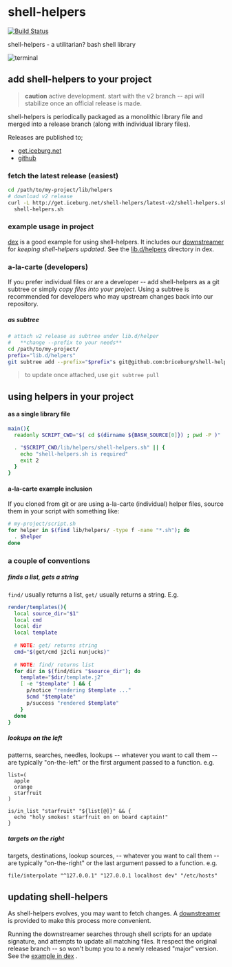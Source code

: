 # shell-helpers
[![Build Status](https://travis-ci.org/briceburg/shell-helpers.svg?branch=master)](https://travis-ci.org/briceburg/shell-helpers)

shell-helpers - a utilitarian? bash shell library

![terminal](http://icons.iconarchive.com/icons/froyoshark/enkel/128/Terminal-icon.png)

## add shell-helpers to your project

> **caution** active development. start with the v2 branch -- api will stabilize
once an official release is made.

shell-helpers is periodically packaged as a monolithic library file and merged into a release branch (along with individual library files).

Releases are published to;
  * [get.iceburg.net](http://get.iceburg.net)
  * [github](https://github.com/briceburg/shell-helpers/releases)


### fetch the latest release (easiest)

```sh
cd /path/to/my-project/lib/helpers
# download v2 release
curl -L http://get.iceburg.net/shell-helpers/latest-v2/shell-helpers.sh > \
  shell-helpers.sh
```

### example usage in project

[dex](https://github.com/dockerland/dex) is a good example for using shell-helpers. It includes our [downstreamer](#updating-shell-helpers) for _keeping shell-helpers updated_. See the [lib.d/helpers](https://github.com/dockerland/dex/tree/master/lib.d/helpers) directory in dex.

### a-la-carte (developers)

If you prefer individual files or are a developer -- add shell-helpers
as a git subtree or simply _copy files into your project_. Using a subtree
is recommended for developers who may upstream changes back into our
repository.


##### as subtree
```sh
# attach v2 release as subtree under lib.d/helper
#   **change --prefix to your needs**
cd /path/to/my-project/
prefix="lib.d/helpers"
git subtree add --prefix="$prefix"s git@github.com:briceburg/shell-helpers.git v2
```

> to update once attached, use `git subtree pull`

## using helpers in your project

#### as a single library file

```sh
main(){
  readonly SCRIPT_CWD="$( cd $(dirname ${BASH_SOURCE[0]}) ; pwd -P )"

  . "$SCRIPT_CWD/lib/helpers/shell-helpers.sh" || {
    echo "shell-helpers.sh is required"
    exit 2
  }
}
```

#### a-la-carte example inclusion

If you cloned from git or are using a-la-carte (individual) helper files,
source them in your script with something like:

```sh
# my-project/script.sh
for helper in $(find lib/helpers/ -type f -name "*.sh"); do
  . $helper
done
```

### a couple of conventions

##### finds a list, gets a string

`find/` usually returns a list, `get/` usually returns a string. E.g.

```sh
render/templates(){
  local source_dir="$1"
  local cmd
  local dir
  local template
  
  # NOTE: get/ returns string
  cmd="$(get/cmd j2cli nunjucks)"
  
  # NOTE: find/ returns list
  for dir in $(find/dirs "$source_dir"); do
    template="$dir/template.j2"
    [ -e "$template" ] && {
      p/notice "rendering $template ..."
      $cmd "$template"
      p/success "rendered $template"
    }
  done
}
```

##### lookups on the left
patterns, searches, needles, lookups -- whatever you want to call them -- are typically "on-the-left" or the first argument passed to a function. e.g.

```
list=(
  apple
  orange
  starfruit
)

is/in_list "starfruit" "${list[@]}" && {
  echo "holy smokes! starfruit on on board captain!"
}
```


##### targets on the right

targets, destinations, lookup sources, -- whatever you want to call them -- are typically "on-the-right" or the last argument passed to a function. e.g.

```
file/interpolate "^127.0.0.1" "127.0.0.1 localhost dev" "/etc/hosts"
```


## updating shell-helpers

As shell-helpers evolves, you may want to fetch changes. A [downstreamer](bin/downstream-helpers) is provided to make this process more convenient.

Running the downstreamer searches through shell scripts for an update signature, and attempts to update all matching files.  It respect the original release branch -- so won't bump you to a newly released "major" version. See the [example in dex](https://github.com/dockerland/dex/tree/master/lib.d/helpers) .
